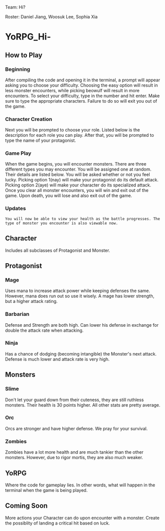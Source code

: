 Team: Hi?

Roster: Daniel Jiang, Woosuk Lee, Sophia Xia

# YoRPG_Hi-

## How to Play
### Beginning
   After compiling the code and opening it in the terminal, a prompt will appear asking you to choose your difficulty. Choosing the easy option will result in less monster encounters, while picking beowulf will result in more encounters. To select your difficulty, type in the number and hit enter. Make sure to type the appropriate characters. Failure to do so will exit you out of the game.

### Character Creation
   Next you will be prompted to choose your role. Listed below is the description for each role you can play. After that, you will be prompted to type the name of your protagonist.

### Game Play
   When the game begins, you will encounter monsters. There are three different types you may encounter. You will be assigned one at random. Their details are listed below. You will be asked whether or not you feel lucky. Picking option 1(nay) will make your protagonist do its default attack. Picking option 2(aye) will make your character do its specialized attack. Once you clear all monster encounters, you will win and exit out of the game. Upon death, you will lose and also exit out of the game.

### Updates
    You will now be able to view your health as the battle progresses. The type of monster you encounter is also viewable now.

## Character
Includes all subclasses of Protagonist and Monster.

## Protagonist
### Mage
Uses mana to increase attack power while keeping defenses the same. However, mana does run out so use it wisely. A mage has lower strength, but a higher attack rating.

### Barbarian
Defense and Strength are both high. Can lower his defense in exchange for double the attack rate when attacking.

### Ninja
Has a chance of dodging (becoming intangible) the Monster's next attack. Defense is much lower and attack rate is very high.

## Monsters
### Slime
Don't let your guard down from their cuteness, they are still ruthless monsters. Their health is 30 points higher. All other stats are pretty average.

### Orc
Orcs are stronger and have higher defense. We pray for your survival.

### Zombies
Zombies have a lot more health and are much tankier than the other monsters. However, due to rigor mortis, they are also much weaker.

## YoRPG
Where the code for gameplay lies. In other words, what will happen in the terminal when the game is being played.

## Coming Soon

More actions your Character can do upon encounter with a monster.
Create the possiblity of landing a critical hit based on luck.